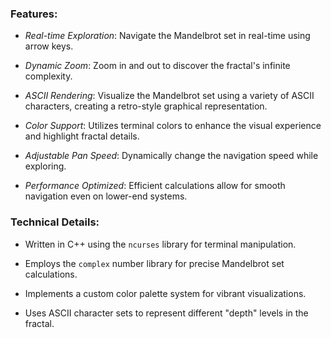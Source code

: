 ### Features:

 - _Real-time Exploration_: Navigate the Mandelbrot set in real-time using arrow keys.

 - _Dynamic Zoom_: Zoom in and out to discover the fractal's infinite complexity.

 - _ASCII Rendering_: Visualize the Mandelbrot set using a variety of ASCII characters, creating a retro-style graphical representation.

 - _Color Support_: Utilizes terminal colors to enhance the visual experience and highlight fractal details.

 - _Adjustable Pan Speed_: Dynamically change the navigation speed while exploring.

 - _Performance Optimized_: Efficient calculations allow for smooth navigation even on lower-end systems.

### Technical Details:

 - Written in C++ using the `ncurses` library for terminal manipulation.

 - Employs the `complex` number library for precise Mandelbrot set calculations.

 - Implements a custom color palette system for vibrant visualizations.

 - Uses ASCII character sets to represent different "depth" levels in the fractal.

